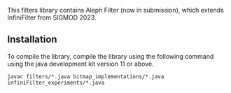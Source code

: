 

This filters library contains Aleph Filter (now in submission), which extends InfiniFilter from SIGMOD 2023. 

## Installation
To compile the library, compile the library using the following command using the java development kit version 11 or above. 
```console
javac filters/*.java bitmap_implementations/*.java infiniFilter_experiments/*.java  
```

